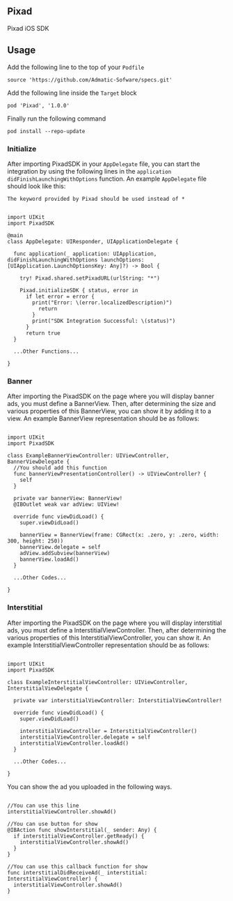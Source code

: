 ## Pixad
Pixad iOS SDK

## Usage
Add the following line to the top of your `Podfile`

<pre><code>source 'https://github.com/Admatic-Sofware/specs.git'</code></pre>

Add the following line inside the `Target` block

<pre><code>pod 'Pixad', '1.0.0'</code></pre>

Finally run the following command

<pre><code>pod install --repo-update</code></pre>

### Initialize

After importing PixadSDK in your `AppDelegate` file, you can start the integration by using the following lines in the `application didFinishLaunchingWithOptions` function. An example `AppDelegate` file should look like this:

`The keyword provided by Pixad should be used instead of *`

<pre><code>
import UIKit
import PixadSDK

@main
class AppDelegate: UIResponder, UIApplicationDelegate {

  func application(_ application: UIApplication, didFinishLaunchingWithOptions launchOptions: [UIApplication.LaunchOptionsKey: Any]?) -> Bool {
        
    try! Pixad.shared.setPixadURL(urlString: "*")
        
    Pixad.initializeSDK { status, error in
      if let error = error {
        print("Error: \(error.localizedDescription)")
          return
        }
        print("SDK Integration Successful: \(status)")
      }  
      return true
  }
  
  ...Other Functions...
  
}  
</code></pre>

### Banner

After importing the PixadSDK on the page where you will display banner ads, you must define a BannerView. Then, after determining the size and various properties of this BannerView, you can show it by adding it to a view. An example BannerView representation should be as follows:

<pre><code>
import UIKit
import PixadSDK

class ExampleBannerViewController: UIViewController, BannerViewDelegate {
  //You should add this function
  func bannerViewPresentationController() -> UIViewController? {
    self
  }
  
  private var bannerView: BannerView!
  @IBOutlet weak var adView: UIView!
    
  override func viewDidLoad() {
    super.viewDidLoad()
  
    bannerView = BannerView(frame: CGRect(x: .zero, y: .zero, width: 300, height: 250))
    bannerView.delegate = self
    adView.addSubview(bannerView)
    bannerView.loadAd()
  }
    
  ...Other Codes...
  
}</code></pre>

### Interstitial

After importing the PixadSDK on the page where you will display interstitial ads, you must define a InterstitialViewController. Then, after determining the various properties of this InterstitialViewController, you can show it. An example InterstitialViewController representation should be as follows:

<pre><code>
import UIKit
import PixadSDK

class ExampleInterstitialViewController: UIViewController, InterstitialViewDelegate {
  
  private var interstitialViewController: InterstitialViewController!
    
  override func viewDidLoad() {
    super.viewDidLoad()
  
    interstitialViewController = InterstitialViewController()
    interstitialViewController.delegate = self
    interstitialViewController.loadAd()
  }
    
  ...Other Codes...
  
}</code></pre>

You can show the ad you uploaded in the following ways.

<pre><code>
//You can use this line
interstitialViewController.showAd()

//You can use button for show
@IBAction func showInterstitial(_ sender: Any) {
  if interstitialViewController.getReady() {
    interstitialViewController.showAd()
  }
}

//You can use this callback function for show
func interstitialDidReceiveAd(_ interstitial: InterstitialViewController) {
  interstitialViewController.showAd()
}
</code></pre>
